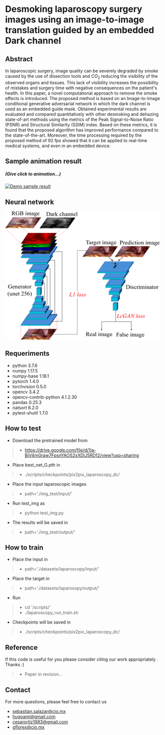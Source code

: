 # Desmoking laparoscopy surgery images using an image-to-image translation guided by an embedded Dark channel


## Abstract

In laparoscopic surgery, image quality can be severely degraded by smoke caused by the use of dissection tools and $CO_2$ reducing the visibility of the observed organs and tissues. This lack of visibility increases the possibility of mistakes and surgery time with negative consequences on the patient's health. In this paper, a novel computational approach to remove the smoke effects is introduced. The proposed method is based on an Image-to-Image conditional generative adversarial network in which the dark channel is used as an embedded guide mask. Obtained experimental results are evaluated and compared quantitatively with other desmoking and dehazing state-of-art methods using the metrics of the Peak Signal-to-Noise Ratio (PSNR) and Structural Similarity (SSIM) index. Based on these metrics, it is found that the proposed algorithm has improved performance compared to the state-of-the-art.
Moreover, the time processing required by the proposed method of 92 fps showed that it can be applied to real-time medical systems, and even in an embedded device.


## Sample animation result 
##### (Give click to animation...)

[![Demo sample result](lap.gif)](https://youtu.be/Gw8OZNDdicE)



## Neural network

<img src="GAN3-1.png" alt="Neural network" width="500"/>

## Requeriments

* python                    3.7.6
* numpy                     1.17.5 
* numpy-base                1.18.1 
* pytorch                   1.4.0
* torchvision               0.5.0 
* opencv                    3.4.2           
* opencv-contrib-python     4.1.2.30
* pandas                    0.25.3 
* natsort                   6.2.0 
* pytest-shutil             1.7.0


## How to test

* Download the pretrained model from

> - https://drive.google.com/file/d/1ja-BjV4mGraw7FpsnYAOS2xXDIJ5RD12/view?usp=sharing

* Place best_net_G.pth in
> - ./scripts/checkpoints/pix2pix_laparoscopy_dc/

* Place the input laparoscopic images

> - path='./img_test/input/'

* Run test_img as

> - python test_img.py

* The results will be saved in

> - path='./img_test/output/'


## How to train

* Place the input in
> - path='./datasets/laparoscopy/input/'
* Place the target in
> - path='./datasets/laparosopy/output/'
* Run
> - cd '/scripts/'
> - ./laparoscopy_run_train.sh

* Checkpoints will be saved in
> - ./scripts/checkpoints/pix2pix_laparoscopy_dc/

## Reference

If this code is useful for you please consider citing our work appropriately . Thanks :)

> - Paper in revision...

## Contact

For more questions, please feel free to contact us

* sebastian.salazar@cio.mx
* hugoamj@gmail.com
* cesarortiz1983@gmail.com 
* gflores@cio.mx




